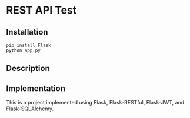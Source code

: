 # REST API Test

## Installation

```
pip install Flask
python app.py
```

## Description

## Implementation

This is a project implemented using Flask, Flask-RESTful, Flask-JWT, and Flask-SQLAlchemy.
